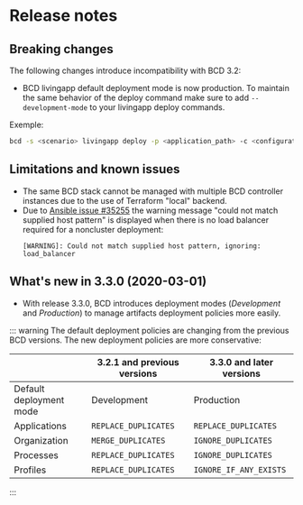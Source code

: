 # Release notes

## Breaking changes
The following changes introduce incompatibility with BCD 3.2:
* BCD livingapp default deployment mode is now production. To maintain the same behavior of the deploy command make sure to add `--development-mode` to your livingapp deploy commands.

Exemple:

```bash
bcd -s <scenario> livingapp deploy -p <application_path> -c <configuration_path> --development-mode
```

## Limitations and known issues

* The same BCD stack cannot be managed with multiple BCD controller instances due to the use of Terraform "local" backend.
* Due to [Ansible issue #35255](https://github.com/ansible/ansible/issues/35255) the warning message "could not match supplied host pattern" is displayed when there is no load balancer required for a noncluster deployment:
  ```
  [WARNING]: Could not match supplied host pattern, ignoring: load_balancer
  ```

## What's new in 3.3.0 (2020-03-01)

* With release 3.3.0, BCD introduces deployment modes (_Development_ and _Production_) to manage artifacts deployment policies more easily.

::: warning
The default deployment policies are changing from the previous BCD versions. 
The new deployment policies are more conservative:

|                          |3.2.1 and previous versions                          |3.3.0 and later versions                                                 |
|--------------------------|-----------------------------------------------------|-------------------------------------------------------|
|Default deployment mode   |Development                                          |Production                                             |
|Applications              |<code class="descclassname">REPLACE_DUPLICATES</code>|<code class="descclassname">REPLACE_DUPLICATES</code>  |
|Organization              |<code class="descclassname">MERGE_DUPLICATES</code>  |<code class="descclassname">IGNORE_DUPLICATES</code>   |
|Processes                 |<code class="descclassname">REPLACE_DUPLICATES</code>|<code class="descclassname">IGNORE_DUPLICATES</code>   |
|Profiles                  |<code class="descclassname">REPLACE_DUPLICATES</code>|<code class="descclassname">IGNORE_IF_ANY_EXISTS</code>|

:::
